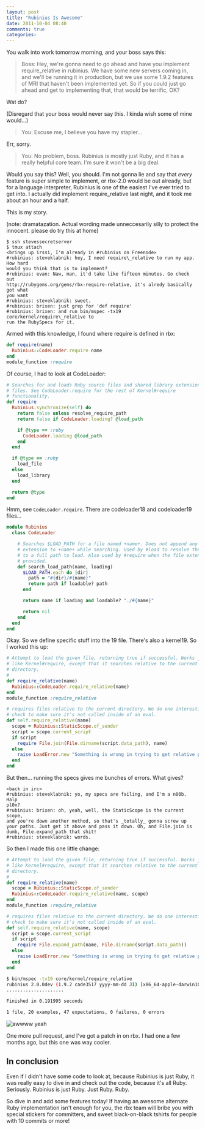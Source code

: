 ```yaml
---
layout: post
title: "Rubinius Is Awesome"
date: 2011-10-04 08:40
comments: true
categories:
---
```


You walk into work tomorrow morning, and your boss says this:

> Boss: Hey, we're gonna need to go ahead and have you implement
> require_relative in rubinius. We have some new servers coming in, and we'll
> be running it in production, but we use some 1.9.2 features of MRI that
> haven't been implemented yet. So if you could just go ahead and get to
> implementing that, that would be terrific, OK?

Wat do?

(Disregard that your boss would never say this. I kinda wish some of mine
would...)

> You: Excuse me, I believe you have my stapler...

Err, sorry.

> You: No problem, boss. Rubinius is mostly just Ruby, and it has a really
> helpful core team. I'm sure it won't be a big deal.

Would you say this? Well, you should. I'm not gonna lie and say that _every_
feature is super simple to implement, or rbx-2.0 would be out already, but for
a language interpreter, Rubinius is one of the easiest I've ever tried to get
into. I actually did implement require_relative last night, and it took me about
an hour and a half.

This is my story.

(note: dramatazation. Actual wording made unneccesarily silly to protect the
innocent. please do try this at home)

``` text
$ ssh stevessecretserver
$ tmux attach
<brings up irssi, I'm already in #rubinius on Freenode>
#rubinius: steveklabnik: hey, I need require\_relative to run my app. How hard
would you think that is to implement?
#rubinius: evan: Naw, man, it'd take like fifteen minutes. Go check out
http://rubygems.org/gems/rbx-require-relative, it's alredy basically got what
you want
#rubinius: steveklabnik: sweet.
#rubinius: brixen: just grep for 'def require'
#rubinius: brixen: and run bin/mspec -tx19 core/kernel/require\_relative to
run the RubySpecs for it.
```

Armed with this knowledge, I found where require is defined in rbx:

``` ruby
def require(name)
  Rubinius::CodeLoader.require name
end
module_function :require
```

Of course, I had to look at CodeLoader:

``` ruby
# Searches for and loads Ruby source files and shared library extension
# files. See CodeLoader.require for the rest of Kernel#require
# functionality.
def require
  Rubinius.synchronize(self) do
    return false unless resolve_require_path
    return false if CodeLoader.loading? @load_path

    if @type == :ruby
      CodeLoader.loading @load_path
    end
  end

  if @type == :ruby
    load_file
  else
    load_library
  end

  return @type
end
```

Hmm, see `CodeLoader.require`. There are codeloader18 and codeloader19
files...

``` ruby
module Rubinius
  class CodeLoader

    # Searches $LOAD_PATH for a file named +name+. Does not append any file
    # extension to +name+ while searching. Used by #load to resolve the name
    # to a full path to load. Also used by #require when the file extension is
    # provided.
    def search_load_path(name, loading)
      $LOAD_PATH.each do |dir|
        path = "#{dir}/#{name}"
        return path if loadable? path
      end

      return name if loading and loadable? "./#{name}"

      return nil
    end
  end
end
```

Okay. So we define specific stuff into the 19 file. There's also a
kernel19. So I worked this up:

``` ruby
# Attempt to load the given file, returning true if successful. Works just
# like Kernel#require, except that it searches relative to the current
# directory.
#
def require_relative(name)
  Rubinius::CodeLoader.require_relative(name)
end
module_function :require_relative
```

``` ruby
# requires files relative to the current directory. We do one interesting
# check to make sure it's not called inside of an eval.
def self.require_relative(name)
  scope = Rubinius::StaticScope.of_sender
  script = scope.current_script
  if script
    require File.join(File.dirname(script.data_path), name)
  else
    raise LoadError.new "Something is wrong in trying to get relative path"
  end
end
```

But then... running the specs gives me bunches of errors. What gives?

``` text
<back in irc>
#rubinius: steveklabnik: yo, my specs are failing, and I'm a n00b. Halp
pl0x?
#rubinius: brixen: oh, yeah, well, the StaticScope is the current scope,
and you're down another method, so that's _totally_ gonna screw up
your paths. Just get it above and pass it down. Oh, and File.join is
dumb, File.expand_path that shit!
#rubinius: steveklabnik: words.
```

So then I made this one little change:

``` ruby
# Attempt to load the given file, returning true if successful. Works just
# like Kernel#require, except that it searches relative to the current
# directory.
#
def require_relative(name)
  scope = Rubinius::StaticScope.of_sender
  Rubinius::CodeLoader.require_relative(name, scope)
end
module_function :require_relative
```

``` ruby
# requires files relative to the current directory. We do one interesting
# check to make sure it's not called inside of an eval.
def self.require_relative(name, scope)
  script = scope.current_script
  if script
    require File.expand_path(name, File.dirname(script.data_path))
  else
    raise LoadError.new "Something is wrong in trying to get relative path"
  end
end
```

```bash
$ bin/mspec -tx19 core/kernel/require_relative
rubinius 2.0.0dev (1.9.2 cade3517 yyyy-mm-dd JI) [x86_64-apple-darwin10.8.0]
.....................

Finished in 0.191995 seconds

1 file, 20 examples, 47 expectations, 0 failures, 0 errors
```

![awwww yeah](/images/awwwyeah.jpg)

One more pull request, and I've got a patch in on rbx. I had one a few
months ago, but this one was way cooler.

## In conclusion

Even if I didn't have some code to look at, because Rubinius is just Ruby, it
was really easy to dive in and check out the code, because it's all Ruby.
Seriously. Rubinius is just Ruby. Just Ruby. Ruby.

So dive in and add some features today! If having an awesome alternate Ruby
implementation isn't enough for you, the rbx team will bribe you with
special stickers for committers, and sweet black-on-black tshirts for
people with 10 commits or more!
